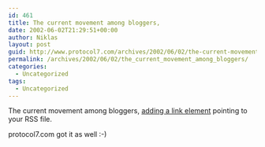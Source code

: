 ```yaml
---
id: 461
title: The current movement among bloggers,
date: 2002-06-02T21:29:51+00:00
author: Niklas
layout: post
guid: http://www.protocol7.com/archives/2002/06/02/the-current-movement-among-bloggers/
permalink: /archives/2002/06/02/the_current_movement_among_bloggers/
categories:
  - Uncategorized
tags:
  - Uncategorized
---
```

<div class='microid-a737df1a270a58856a17475224bfb8c86705493f'>
  <p>
    The current movement among bloggers, <a href="http://diveintomark.org/archives/2002/05/30.html#rss_autodiscovery">adding a link element</a> pointing to your RSS file.
  </p>
  
  <p>
    protocol7.com got it as well :-)
  </p>
</div>